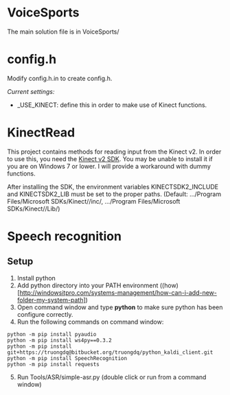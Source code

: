 # VoiceSports

The main solution file is in VoiceSports/

# config.h

Modify config.h.in to create config.h.

*Current settings:*
* _USE_KINECT: define this in order to make use of Kinect functions.

# KinectRead
This project contains methods for reading input from the Kinect v2. In order to use this, you need the [Kinect v2 SDK](http://www.microsoft.com/en-us/download/details.aspx?id=44561). You may be unable to install it if you are on Windows 7 or lower. I will provide a workaround with dummy functions.

After installing the SDK, the environment variables KINECTSDK2_INCLUDE and KINECTSDK2_LIB must be set to the proper paths. (Default: .../Program Files/Microsoft SDKs/Kinect/<version>/inc/, .../Program Files/Microsoft SDKs/Kinect/<version>/Lib/)

# Speech recognition
## Setup
1. Install python
2. Add python directory into your PATH environment ((how)[http://windowsitpro.com/systems-management/how-can-i-add-new-folder-my-system-path])
3. Open command window and type __python__ to make sure python has been configure correctly.
4. Run the following commands on command window:
```
python -m pip install pyaudio
python -m pip install ws4py==0.3.2
python -m pip install git+https://truongdq@bitbucket.org/truongdq/python_kaldi_client.git
python -m pip install SpeechRecognition
python -m pip install requests
```
5. Run Tools/ASR/simple-asr.py (double click or run from a command window)

